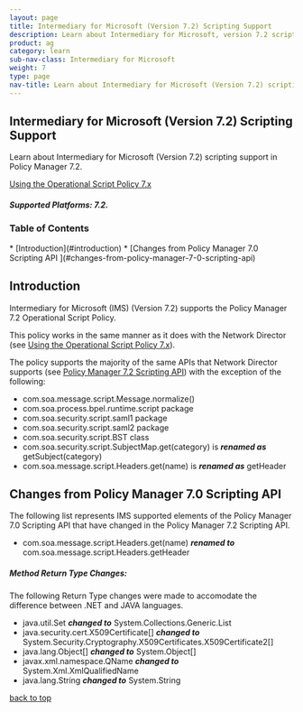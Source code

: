 ```yaml
---
layout: page
title: Intermediary for Microsoft (Version 7.2) Scripting Support
description: Learn about Intermediary for Microsoft, version 7.2 scripting support in Policy Manager 7.2.
product: ag
category: learn
sub-nav-class: Intermediary for Microsoft
weight:	7
type: page
nav-title: Learn about Intermediary for Microsoft (Version 7.2) scripting support in Policy Manager 7.2.
---
```


## Intermediary for Microsoft (Version 7.2) Scripting Support
Learn about Intermediary for Microsoft (Version 7.2) scripting support in Policy Manager 7.2.

<a href="http://docs.akana.com/ag/policies/using_op_script_policy.htm" class="button secondary">Using the Operational Script Policy 7.x</a> 

<h5 class="stamp">Supported Platforms: 7.2.</h5><p></p>

<div class = "divider1"></div>

### Table of Contents
<div id="toc-marker"></div>
* [Introduction](#introduction)
* [Changes from Policy Manager 7.0 Scripting API ](#changes-from-policy-manager-7-0-scripting-api)

<div class = "divider1"></div>

## Introduction
Intermediary for Microsoft (IMS) (Version 7.2) supports the Policy Manager 7.2 Operational Script Policy. 

This policy works in the same manner as it does with the Network Director (see <a href="http://docs.akana.com/ag/policies/using_op_script_policy.htm">Using the Operational Script Policy 7.x</a>). 

The policy supports the majority of the same APIs that Network Director supports (see <a href="http://docs.akana.com/ag/assets/scriptDocs_pm72/index.html">Policy Manager 7.2 Scripting API</a>) with the exception of the following:

* com.soa.message.script.Message.normalize()
* com.soa.process.bpel.runtime.script package
* com.soa.security.script.saml1 package
* com.soa.security.script.saml2 package
* com.soa.security.script.BST class
* com.soa.security.script.SubjectMap.get(category) is ***renamed as*** getSubject(category)
* com.soa.message.script.Headers.get(name) is ***renamed as*** getHeader

## Changes from Policy Manager 7.0 Scripting API 

The following list represents IMS supported elements of the Policy Manager 7.0 Scripting API that have changed in the Policy Manager 7.2 Scripting API.

* com.soa.message.script.Headers.get(name) ***renamed to*** com.soa.message.script.Headers.getHeader

##### Method Return Type Changes:

The following Return Type changes were made to accomodate the difference between .NET and JAVA languages.

* java.util.Set<string> ***changed to*** System.Collections.Generic.List<string>
* java.security.cert.X509Certificate[] ***changed to*** System.Security.Cryptography.X509Certificates.X509Certificate2[]
* java.lang.Object[] ***changed to*** System.Object[]
* javax.xml.namespace.QName ***changed to*** System.Xml.XmlQualifiedName
* java.lang.String ***changed to*** System.String

<a href="#top">back to top</a>